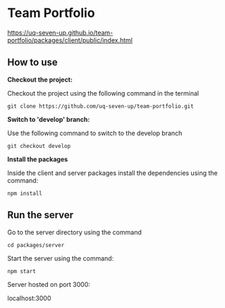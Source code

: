 # Team Portfolio

https://uq-seven-up.github.io/team-portfolio/packages/client/public/index.html

## How to use

**Checkout the project:**

Checkout the project using the following command in the terminal

`git clone https://github.com/uq-seven-up/team-portfolio.git`


**Switch to 'develop' branch:**

Use the following command to switch to the develop branch

`git checkout develop`

**Install the packages**

Inside the client and server packages install the dependencies using the command:

`npm install`

## Run the server

Go to the server directory using the command

`cd packages/server`

Start the server using the command:

`npm start`

Server hosted on port 3000:

localhost:3000
